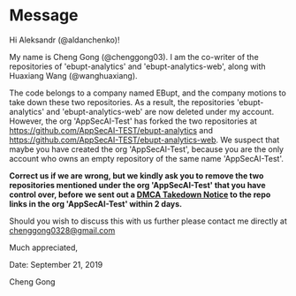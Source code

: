 # Message

Hi Aleksandr (@aldanchenko)!

My name is Cheng Gong (@chenggong03). I am the co-writer of the repositories of 'ebupt-analytics' and 'ebupt-analytics-web', along with Huaxiang Wang (@wanghuaxiang).

The code belongs to a company named EBupt, and the company motions to take down these two repositories. As a result, the repositories 'ebupt-analytics' and 'ebupt-analytics-web' are now deleted under my account. However, the org 'AppSecAI-Test' has forked the two repositories at https://github.com/AppSecAI-TEST/ebupt-analytics and https://github.com/AppSecAI-TEST/ebupt-analytics-web. We suspect that maybe you have created the org 'AppSecAI-Test', because you are the only account who owns an empty repository of the same name 'AppSecAI-Test'. 

**Correct us if we are wrong, but we kindly ask you to remove the two repositories mentioned under the org 'AppSecAI-Test' that you have control over, before we sent out a [DMCA Takedown Notice](https://help.github.com/en/articles/dmca-takedown-policy) to the repo links in the org 'AppSecAI-Test' within 2 days.**

Should you wish to discuss this with us further please contact me directly at chenggong0328@gmail.com

Much appreciated,

Date: September 21, 2019

Cheng Gong
